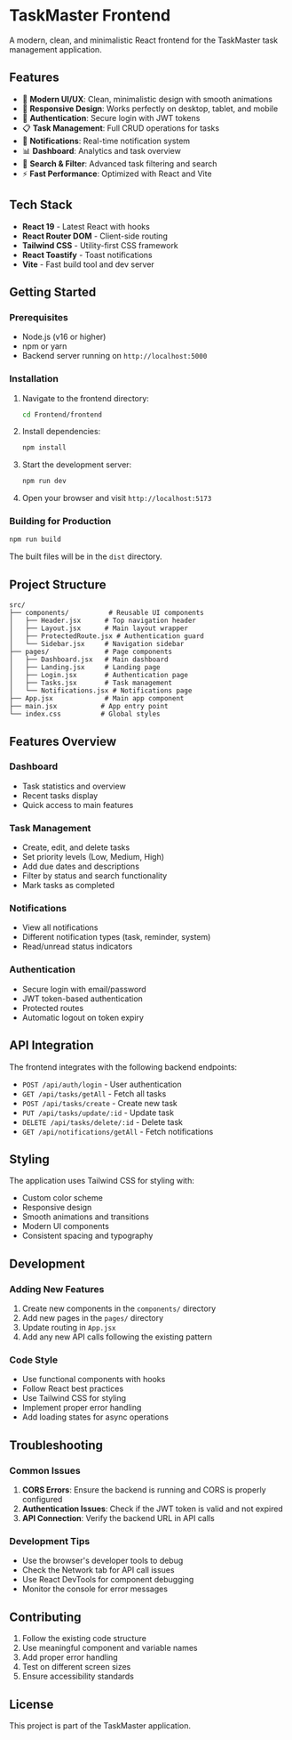 # TaskMaster Frontend

A modern, clean, and minimalistic React frontend for the TaskMaster task management application.

## Features

- 🎨 **Modern UI/UX**: Clean, minimalistic design with smooth animations
- 📱 **Responsive Design**: Works perfectly on desktop, tablet, and mobile
- 🔐 **Authentication**: Secure login with JWT tokens
- 📋 **Task Management**: Full CRUD operations for tasks
- 🔔 **Notifications**: Real-time notification system
- 📊 **Dashboard**: Analytics and task overview
- 🎯 **Search & Filter**: Advanced task filtering and search
- ⚡ **Fast Performance**: Optimized with React and Vite

## Tech Stack

- **React 19** - Latest React with hooks
- **React Router DOM** - Client-side routing
- **Tailwind CSS** - Utility-first CSS framework
- **React Toastify** - Toast notifications
- **Vite** - Fast build tool and dev server

## Getting Started

### Prerequisites

- Node.js (v16 or higher)
- npm or yarn
- Backend server running on `http://localhost:5000`

### Installation

1. Navigate to the frontend directory:
   ```bash
   cd Frontend/frontend
   ```

2. Install dependencies:
   ```bash
   npm install
   ```

3. Start the development server:
   ```bash
   npm run dev
   ```

4. Open your browser and visit `http://localhost:5173`

### Building for Production

```bash
npm run build
```

The built files will be in the `dist` directory.

## Project Structure

```
src/
├── components/          # Reusable UI components
│   ├── Header.jsx      # Top navigation header
│   ├── Layout.jsx      # Main layout wrapper
│   ├── ProtectedRoute.jsx # Authentication guard
│   └── Sidebar.jsx     # Navigation sidebar
├── pages/              # Page components
│   ├── Dashboard.jsx   # Main dashboard
│   ├── Landing.jsx     # Landing page
│   ├── Login.jsx       # Authentication page
│   ├── Tasks.jsx       # Task management
│   └── Notifications.jsx # Notifications page
├── App.jsx             # Main app component
├── main.jsx           # App entry point
└── index.css          # Global styles
```

## Features Overview

### Dashboard
- Task statistics and overview
- Recent tasks display
- Quick access to main features

### Task Management
- Create, edit, and delete tasks
- Set priority levels (Low, Medium, High)
- Add due dates and descriptions
- Filter by status and search functionality
- Mark tasks as completed

### Notifications
- View all notifications
- Different notification types (task, reminder, system)
- Read/unread status indicators

### Authentication
- Secure login with email/password
- JWT token-based authentication
- Protected routes
- Automatic logout on token expiry

## API Integration

The frontend integrates with the following backend endpoints:

- `POST /api/auth/login` - User authentication
- `GET /api/tasks/getAll` - Fetch all tasks
- `POST /api/tasks/create` - Create new task
- `PUT /api/tasks/update/:id` - Update task
- `DELETE /api/tasks/delete/:id` - Delete task
- `GET /api/notifications/getAll` - Fetch notifications

## Styling

The application uses Tailwind CSS for styling with:
- Custom color scheme
- Responsive design
- Smooth animations and transitions
- Modern UI components
- Consistent spacing and typography

## Development

### Adding New Features

1. Create new components in the `components/` directory
2. Add new pages in the `pages/` directory
3. Update routing in `App.jsx`
4. Add any new API calls following the existing pattern

### Code Style

- Use functional components with hooks
- Follow React best practices
- Use Tailwind CSS for styling
- Implement proper error handling
- Add loading states for async operations

## Troubleshooting

### Common Issues

1. **CORS Errors**: Ensure the backend is running and CORS is properly configured
2. **Authentication Issues**: Check if the JWT token is valid and not expired
3. **API Connection**: Verify the backend URL in API calls

### Development Tips

- Use the browser's developer tools to debug
- Check the Network tab for API call issues
- Use React DevTools for component debugging
- Monitor the console for error messages

## Contributing

1. Follow the existing code structure
2. Use meaningful component and variable names
3. Add proper error handling
4. Test on different screen sizes
5. Ensure accessibility standards

## License

This project is part of the TaskMaster application.
